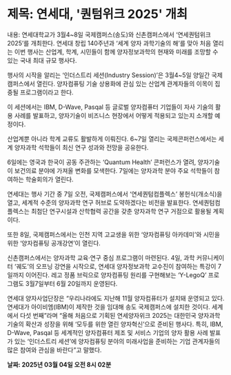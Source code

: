 # **제목: 연세대, '퀀텀위크 2025' 개최**

  내용: 연세대학교가 3월4~8일 국제캠퍼스(송도)와 신촌캠퍼스에서 ‘연세퀀텀위크 2025’를 개최한다. 연세대 창립 140주년과 ‘세계 양자 과학기술의 해’를 맞아 처음 열리는 이번 행사는 산업계, 학계, 시민들이 함께 양자정보과학의 현재와 미래를 조망할 수 있는 국내 최대 규모 행사다. 

행사의 시작을 알리는 ‘인더스트리 세션(Industry Session)’은 3월4~5일 양일간 국제캠퍼스에서 열린다. 양자컴퓨팅 기술 상용화에 관심 있는 산업계 관계자들의 이목이 집중될 프로그램이라고 한다. 

이 세션에서는 IBM, D-Wave, Pasqal 등 글로벌 양자컴퓨터 기업들이 자사 기술의 활용 사례를 발표하고, 양자기술이 비즈니스 현장에서 어떻게 적용되고 있는지 소개할 예정이다. 

산업계뿐 아니라 학계 교류도 활발하게 이뤄진다. 6~7일 열리는 국제콘퍼런스에서는 세계 양자과학 석학들이 최신 연구 성과와 전망을 공유한다. 

6일에는 영국과 한국이 공동 주관하는 ‘Quantum Health’ 콘퍼런스가 열려, 양자기술이 보건의료 분야에 가져올 변화를 모색한다. 7일에는 양자과학 분야 주요 석학들이 참여하는 학술회의가 열린다. 

연세대는 행사 기간 중 7일 오전, 국제캠퍼스에서 ‘연세퀀텀컴플렉스’ 봉헌식(개소식)을 열고, 세계적 수준의 양자과학 연구 허브로 도약하겠다는 비전을 발표한다. 연세퀀텀컴플렉스는 최첨단 연구시설과 산학협력 공간을 갖춘 양자과학 연구 거점으로 활용될 계획이다. 

또한 8일, 국제캠퍼스에서는 인천 지역 고교생을 위한 ‘양자컴퓨팅 아카데미’와 시민을 위한 ‘양자컴퓨팅 공개강연’이 열린다. 

신촌캠퍼스에서는 양자과학 교육·연구 중심 프로그램이 마련된다. 4일, 과학 커뮤니케이터 ‘궤도’의 오프닝 강연을 시작으로, 연세대 양자정보과학 교수진이 참여하는 특강이 7일까지 이어진다. 레고 정품 브릭으로 양자컴퓨팅 원리를 구현해보는 ‘Y-LegoQ’ 프로그램도 3월7일부터 6월 20일까지 운영된다. 

연세대 양자사업단장은 “우리나라에도 지난해 11월 양자컴퓨터가 설치돼 운영되고 있다. 연세대가 아이비엠(IBM)이 제작한 것을 임대해 송도 국제캠퍼스에 설치한 것이다. 세계에서 다섯 번째”라며 “올해 처음으로 기획된 연세양자위크 2025는 대한민국 양자과학기술의 확산과 성장을 위해 ‘모두를 위한 열린 양자혁신’으로 준비된 행사다. 특히, IBM, D-Wave, Pasqal 등 세계적인 양자컴퓨터 제조 및 서비스 기업의 양자 활용 사례 발표가 있는 ‘인더스트리 세션’에 양자컴퓨팅 분야의 미래사업을 준비하는 기업 관계자들의 많은 참여와 관심을 바란다”고 말했다.

  **날짜: 2025년 03월 04일 오전 8시 02분**
